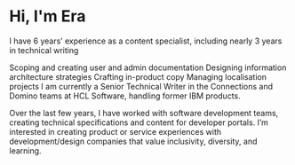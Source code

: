 # Hi, I'm Era

I have 6 years’ experience as a content specialist, including nearly 3 years in technical writing

Scoping and creating user and admin documentation
Designing information architecture strategies
Crafting in-product copy
Managing localisation projects
I am currently a Senior Technical Writer in the Connections and Domino teams at HCL Software, handling former IBM products.

Over the last few years, I have worked with software development teams, creating technical specifications and content for developer portals. I’m interested in creating product or service experiences with development/design companies that value inclusivity, diversity, and learning.
